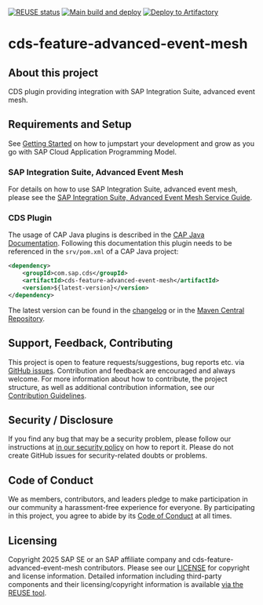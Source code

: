 [![REUSE status](https://api.reuse.software/badge/github.com/cap-java/cds-feature-advanced-event-mesh)](https://api.reuse.software/info/github.com/cap-java/cds-feature-advanced-event-mesh)
[![Main build and deploy](https://github.com/cap-java/cds-feature-advanced-event-mesh/actions/workflows/main-build.yml/badge.svg)](https://github.com/cap-java/cds-feature-advanced-event-mesh/actions/workflows/main-build.yml)
[![Deploy to Artifactory](https://github.com/cap-java/cds-feature-advanced-event-mesh/actions/workflows/main-build-and-deploy.yml/badge.svg)](https://github.com/cap-java/cds-feature-advanced-event-mesh/actions/workflows/main-build-and-deploy.yml)

# cds-feature-advanced-event-mesh

## About this project

CDS plugin providing integration with SAP Integration Suite, advanced event mesh.

## Requirements and Setup

See [Getting Started](https://cap.cloud.sap/docs/get-started/in-a-nutshell?impl-variant=java) on how to jumpstart your development and grow as you go with SAP Cloud Application Programming Model.

### SAP Integration Suite, Advanced Event Mesh

For details on how to use SAP Integration Suite, advanced event mesh, please see the [SAP Integration Suite, Advanced Event Mesh Service Guide](https://help.sap.com/docs/sap-integration-suite/advanced-event-mesh/cap-plugin-for-sap-integration-suite-advanced-event-mesh).

### CDS Plugin

The usage of CAP Java plugins is described in the [CAP Java Documentation](https://cap.cloud.sap/docs/java/building-plugins#reference-the-new-cds-model-in-an-existing-cap-java-project). Following this documentation this plugin needs to be referenced in the `srv/pom.xml` of a CAP Java project:

```xml
<dependency>
    <groupId>com.sap.cds</groupId>
    <artifactId>cds-feature-advanced-event-mesh</artifactId>
    <version>${latest-version}</version>
</dependency>
```

The latest version can be found in the [changelog](./CHANGELOG.md) or in the [Maven Central Repository](https://central.sonatype.com/artifact/com.sap.cds/cds-feature-advanced-event-mesh/versions).

## Support, Feedback, Contributing

This project is open to feature requests/suggestions, bug reports etc. via [GitHub issues](https://github.com/cap-java/cds-feature-advanced-event-mesh/issues). Contribution and feedback are encouraged and always welcome. For more information about how to contribute, the project structure, as well as additional contribution information, see our [Contribution Guidelines](CONTRIBUTING.md).

## Security / Disclosure

If you find any bug that may be a security problem, please follow our instructions at [in our security policy](https://github.com/cap-java/cds-feature-advanced-event-mesh/security/policy) on how to report it. Please do not create GitHub issues for security-related doubts or problems.

## Code of Conduct

We as members, contributors, and leaders pledge to make participation in our community a harassment-free experience for everyone. By participating in this project, you agree to abide by its [Code of Conduct](https://github.com/cap-java/.github/blob/main/CODE_OF_CONDUCT.md) at all times.

## Licensing

Copyright 2025 SAP SE or an SAP affiliate company and cds-feature-advanced-event-mesh contributors. Please see our [LICENSE](LICENSE) for copyright and license information. Detailed information including third-party components and their licensing/copyright information is available [via the REUSE tool](https://api.reuse.software/info/github.com/cap-java/cds-feature-advanced-event-mesh).
